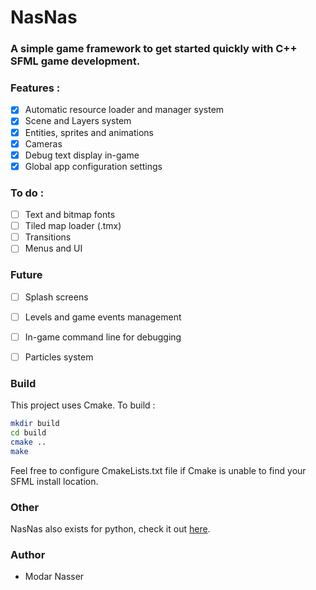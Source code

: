 # NasNas
### A simple game framework to get started quickly with C++ SFML game development.

### Features :
 - [x] Automatic resource loader and  manager system
 - [x] Scene and Layers system
 - [x] Entities, sprites and animations 
 - [x] Cameras
 - [x] Debug text display in-game
 - [x] Global app configuration settings

### To do :
 - [ ] Text and bitmap fonts
 - [ ] Tiled map loader (.tmx)
 - [ ] Transitions
 - [ ] Menus and UI
 
### Future
 - [ ] Splash screens
 - [ ] Levels and game events management
 - [ ] In-game command line for debugging
 - [ ] Particles system


### Build

This project uses Cmake. To build :
```bash
mkdir build
cd build
cmake ..
make
```
Feel free to configure CmakeLists.txt file if Cmake is unable to find your SFML install location. 

### Other

NasNas also exists for python, check it out [here](https://github.com/Madour/pyNasNas).

### Author

 - Modar Nasser
 